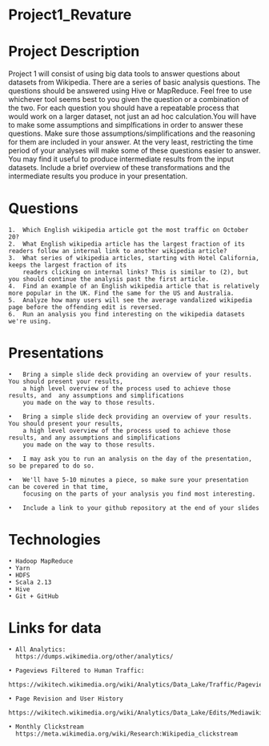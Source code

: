 # Project1_Revature

# Project Description
Project 1 will consist of using big data tools to answer questions about datasets from Wikipedia. There are a series of basic analysis questions.
The questions should be answered using Hive or MapReduce. Feel free to use whichever tool seems best to you given the question 
or a combination of the two. For each question you should have a repeatable process that would work on a 
larger dataset, not just an ad hoc calculation.You will have to make some assumptions and simplfications 
in order to answer these questions. Make sure those assumptions/simplifications and the reasoning for them are included in your answer. 
At the very least, restricting the time period of your analyses will make some of these questions easier to answer.
You may find it useful to produce intermediate results from the input datasets. Include a brief overview of these 
transformations and the intermediate results you produce in your presentation.

# Questions

	1.	Which English wikipedia article got the most traffic on October 20?
	2.	What English wikipedia article has the largest fraction of its readers follow an internal link to another wikipedia article?
	3.	What series of wikipedia articles, starting with Hotel California, keeps the largest fraction of its 
		readers clicking on internal links? This is similar to (2), but you should continue the analysis past the first article.
	4.	Find an example of an English wikipedia article that is relatively more popular in the UK. Find the same for the US and Australia.
	5.	Analyze how many users will see the average vandalized wikipedia page before the offending edit is reversed.
	6.	Run an analysis you find interesting on the wikipedia datasets we're using.

# Presentations

	•	Bring a simple slide deck providing an overview of your results. You should present your results, 
	    a high level overview of the process used to achieve those results, and  any assumptions and simplifications 
	    you made on the way to those results.

	•	Bring a simple slide deck providing an overview of your results. You should present your results, 
	    a high level overview of the process used to achieve those results, and any assumptions and simplifications 
	    you made on the way to those results.

	•	I may ask you to run an analysis on the day of the presentation, so be prepared to do so.

	•	We'll have 5-10 minutes a piece, so make sure your presentation can be covered in that time, 
	    focusing on the parts of your analysis you find most interesting.

	•	Include a link to your github repository at the end of your slides

# Technologies

	• Hadoop MapReduce
	• Yarn
	• HDFS
	• Scala 2.13
	• Hive
	• Git + GitHub


# Links for data

	• All Analytics:
	  https://dumps.wikimedia.org/other/analytics/

	• Pageviews Filtered to Human Traffic:
	  https://wikitech.wikimedia.org/wiki/Analytics/Data_Lake/Traffic/Pageviews

	• Page Revision and User History
	  https://wikitech.wikimedia.org/wiki/Analytics/Data_Lake/Edits/Mediawiki_history_dumps#Technical_Documentation

	• Monthly Clickstream
	  https://meta.wikimedia.org/wiki/Research:Wikipedia_clickstream


